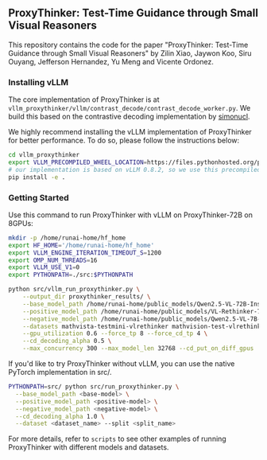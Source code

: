 ## ProxyThinker: Test-Time Guidance through Small Visual Reasoners

This repository contains the code for the paper "ProxyThinker: Test-Time Guidance through Small Visual Reasoners" by Zilin Xiao, Jaywon Koo, Siru Ouyang, Jefferson Hernandez, Yu Meng and Vicente Ordonez. 



### Installing vLLM

The core implementation of ProxyThinker is at `vllm_proxythinker/vllm/contrast_decode/contrast_decode_worker.py`. We build this based on the contrastive decoding implementation by [simonucl](https://github.com/simonucl/vllm/tree/contrastive-decoding). 

We highly recommend installing the vLLM implementation of ProxyThinker for better performance. To do so, please follow the instructions below:
```bash
cd vllm_proxythinker
export VLLM_PRECOMPILED_WHEEL_LOCATION=https://files.pythonhosted.org/packages/57/49/207364110b96d76139a4e80617e5831d46884abe824941b15c8a748ca5e0/vllm-0.8.2-cp38-abi3-manylinux1_x86_64.whl  
# our implementation is based on vLLM 0.8.2, so we use this precompiled wheel to acclerate the installation
pip install -e .
```

### Getting Started

Use this command to run ProxyThinker with vLLM on ProxyThinker-72B on 8GPUs:

```bash
mkdir -p /home/runai-home/hf_home
export HF_HOME='/home/runai-home/hf_home'
export VLLM_ENGINE_ITERATION_TIMEOUT_S=1200
export OMP_NUM_THREADS=16
export VLLM_USE_V1=0
export PYTHONPATH=./src:$PYTHONPATH

python src/vllm_run_proxythinker.py \
    --output_dir proxythinker_results/ \
    --base_model_path /home/runai-home/public_models/Qwen2.5-VL-72B-Instruct \
    --positive_model_path /home/runai-home/public_models/VL-Rethinker-7B \
    --negative_model_path /home/runai-home/public_models/Qwen2.5-VL-7B-Instruct \
    --datasets mathvista-testmini-vlrethinker mathvision-test-vlrethinker mathverse-testmini-vlrethinker \
    --gpu_utilization 0.6 --force_tp 8 --force_cd_tp 4 \
    --cd_decoding_alpha 0.5 \
    --max_concurrency 300 --max_model_len 32768 --cd_put_on_diff_gpus
```

If you'd like to try ProxyThinker without vLLM, you can use the native PyTorch implementation in src/.

```bash
PYTHONPATH=src/ python src/run_proxythinker.py \
  --base_model_path <base-model> \
  --positive_model_path <positive-model> \
  --negative_model_path <negative-model> \
  --cd_decoding_alpha 1.0 \
  --dataset <dataset_name> --split <split_name>
```

For more details, refer to `scripts` to see other examples of running ProxyThinker with different models and datasets.
